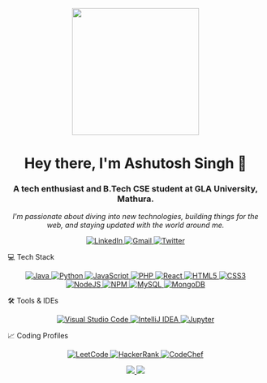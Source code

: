 <!--
Hi Ashutosh! Here is the revamped version of your README.
I've focused on creating a clean, modern, and visually appealing layout
while using the information you provided.
-->

<p align="center">
<img src="https://www.google.com/search?q=https://media.giphy.com/media/WFZvB7VIXBgiz3oDXE/giphy.gif" width="250" />
</p>

<h1 align="center">
Hey there, I'm Ashutosh Singh 👋
</h1>

<h3 align="center">
A tech enthusiast and B.Tech CSE student at GLA University, Mathura.
</h3>

<p align="center">
<em>
I'm passionate about diving into new technologies, building things for the web, and staying updated with the world around me.
</em>
</p>

<!-- Social & Contact Links -->

<p align="center">
<a href="https://www.linkedin.com/in/ashutosh-singh-b463b116b/" target="_blank">
<img src="https://www.google.com/search?q=https://img.shields.io/badge/-LinkedIn-0077B5%3Fstyle%3Dfor-the-badge%26logo%3Dlinkedin%26logoColor%3Dwhite" alt="LinkedIn">
</a>
<a href="mailto:ashutosh1412003@gmail.com" target="blank">
<img src="https://www.google.com/search?q=https://img.shields.io/badge/-Gmail-c14438%3Fstyle%3Dfor-the-badge%26logo%3DGmail%26logoColor%3Dwhite" alt="Gmail">
</a>
<a href="https://twitter.com/ashvtosh" target="_blank">
<img src="https://www.google.com/search?q=https://img.shields.io/badge/-Twitter-1DA1F2%3Fstyle%3Dfor-the-badge%26logo%3DTwitter%26logoColor%3Dwhite" alt="Twitter">
</a>
</p>

💻 Tech Stack
<p align="center">
<!-- Languages -->
<a href="https://www.java.com" target="_blank" rel="noreferrer">
<img src="https://www.google.com/search?q=https://img.shields.io/badge/Java-ED8B00%3Fstyle%3Dfor-the-badge%26logo%3Djava%26logoColor%3Dwhite" alt="Java"/>
</a>
<a href="https://www.python.org" target="_blank" rel="noreferrer">
<img src="https://www.google.com/search?q=https://img.shields.io/badge/Python-3776AB%3Fstyle%3Dfor-the-badge%26logo%3Dpython%26logoColor%3Dwhite" alt="Python"/>
</a>
<a href="https://developer.mozilla.org/en-US/docs/Web/JavaScript" target="_blank" rel="noreferrer">
<img src="https://www.google.com/search?q=https://img.shields.io/badge/JavaScript-F7DF1E%3Fstyle%3Dfor-the-badge%26logo%3Djavascript%26logoColor%3Dblack" alt="JavaScript"/>
</a>
<a href="https://www.php.net" target="_blank" rel="noreferrer">
<img src="https://www.google.com/search?q=https://img.shields.io/badge/PHP-777BB4%3Fstyle%3Dfor-the-badge%26logo%3Dphp%26logoColor%3Dwhite" alt="PHP"/>
</a>





<!-- Frontend -->
<a href="https://reactjs.org/" target="_blank" rel="noreferrer">
<img src="https://www.google.com/search?q=https://img.shields.io/badge/React-20232A%3Fstyle%3Dfor-the-badge%26logo%3Dreact%26logoColor%3D61DAFB" alt="React"/>
</a>
<a href="https://developer.mozilla.org/en-US/docs/Web/HTML" target="_blank" rel="noreferrer">
<img src="https://www.google.com/search?q=https://img.shields.io/badge/HTML5-E34F26%3Fstyle%3Dfor-the-badge%26logo%3Dhtml5%26logoColor%3Dwhite" alt="HTML5"/>
</a>
<a href="https://developer.mozilla.org/en-US/docs/Web/CSS" target="_blank" rel="noreferrer">
<img src="https://www.google.com/search?q=https://img.shields.io/badge/CSS3-1572B6%3Fstyle%3Dfor-the-badge%26logo%3Dcss3%26logoColor%3Dwhite" alt="CSS3"/>
</a>
<!-- Backend & Runtimes -->
<a href="https://nodejs.org" target="_blank" rel="noreferrer">
<img src="https://www.google.com/search?q=https://img.shields.io/badge/Node.js-339933%3Fstyle%3Dfor-the-badge%26logo%3Dnodedotjs%26logoColor%3Dwhite" alt="NodeJS"/>
</a>
<a href="https://www.npmjs.com/" target="_blank" rel="noreferrer">
<img src="https://www.google.com/search?q=https://img.shields.io/badge/npm-CB3837%3Fstyle%3Dfor-the-badge%26logo%3Dnpm%26logoColor%3Dwhite" alt="NPM"/>
</a>





<!-- Databases -->
<a href="https://www.mysql.com/" target="_blank" rel="noreferrer">
<img src="https://img.shields.io/badge/MySQL-4479A1?style=for-the-badge&logo=mysql&logoColor=white" alt="MySQL"/>
</a>
<a href="https://www.mongodb.com/" target="_blank" rel="noreferrer">
<img src="https://www.google.com/search?q=https://img.shields.io/badge/MongoDB-47A248%3Fstyle%3Dfor-the-badge%26logo%3Dmongodb%26logoColor%3Dwhite" alt="MongoDB"/>
</a>
</p>

🛠️ Tools & IDEs
<p align="center">
<a href="https://code.visualstudio.com/" target="_blank" rel="noreferrer">
<img src="https://www.google.com/search?q=https://img.shields.io/badge/VS_Code-007ACC%3Fstyle%3Dfor-the-badge%26logo%3Dvisualstudiocode%26logoColor%3Dwhite" alt="Visual Studio Code"/>
</a>
<a href="https://www.jetbrains.com/idea/" target="_blank" rel="noreferrer">
<img src="https://www.google.com/search?q=https://img.shields.io/badge/IntelliJ_IDEA-000000%3Fstyle%3Dfor-the-badge%26logo%3Dintellijidea%26logoColor%3Dwhite" alt="IntelliJ IDEA"/>
</a>
<a href="https://jupyter.org/" target="_blank" rel="noreferrer">
<img src="https://www.google.com/search?q=https://img.shields.io/badge/Jupyter-F37626%3Fstyle%3Dfor-the-badge%26logo%3Djupyter%26logoColor%3Dwhite" alt="Jupyter"/>
</a>
</p>

📈 Coding Profiles
<p align="center">
<a href="https://leetcode.com/ashvtosh_/" target="blank">
<img src="https://www.google.com/search?q=https://img.shields.io/badge/-LeetCode-FFA116%3Fstyle%3Dfor-the-badge%26logo%3DLeetCode%26logoColor%3Dblack" alt="LeetCode">
</a>
<a href="https://www.google.com/search?q=https://www.hackerrank.com/ashvtosh?hr_r=1" target="_blank">
<img src="https://www.google.com/search?q=https://img.shields.io/badge/-HackerRank-2EC866%3Fstyle%3Dfor-the-badge%26logo%3DHackerRank%26logoColor%3Dwhite" alt="HackerRank">
</a>
<a href="https://www.codechef.com/users/ashvtosh1" target="_blank">
<img src="https://www.google.com/search?q=https://img.shields.io/badge/-CodeChef-5B4638%3Fstyle%3Dfor-the-badge%26logo%3DCodeChef%26logoColor%3Dwhite" alt="CodeChef">
</a>
</p>

<div align="center">

<!-- Make sure to change the username to your GitHub username -->

<a href="https://github.com/anuraghazra/github-readme-stats">
<img src="https://www.google.com/search?q=https://github-readme-stats.vercel.app/api/top-langs/%3Fusername%3Dashvtosh%26layout%3Dcompact%26theme%3Dvision-friendly-dark%26hide_border%3Dtrue%26langs_count%3D8" />
</a>





<a href="https://github.com/ryo-ma/github-profile-trophy">
<img src="https://www.google.com/search?q=https://github-profile-trophy.vercel.app/%3Fusername%3Dashvtosh%26theme%3Djuicyfresh%26no-frame%3Dtrue%26row%3D1%26margin-w%3D20%26no-bg%3Dtrue" />
</a>

</div>
